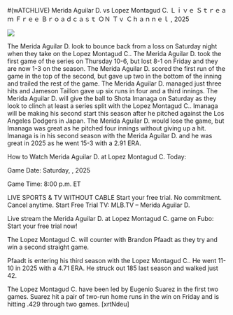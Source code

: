 #(wATCHLIVE) Merida Aguilar D. vs Lopez Montagud C. Ｌｉｖｅ Ｓｔｒｅａｍ Ｆｒｅｅ Ｂｒｏａｄｃａｓｔ ＯＮ Ｔｖ Ｃｈａｎｎｅｌ , 2025  
  
  
[![](https://i.imgur.com/qSNzIqt.png)](https://movie.rssnews.media/pkLClnuo.php)  
  
The Merida Aguilar D. look to bounce back from a loss on Saturday night when they take on the Lopez Montagud C.. The Merida Aguilar D. took the first game of the series on Thursday 10-6, but lost 8-1 on Friday and they are now 1-3 on the season. The Merida Aguilar D. scored the first run of the game in the top of the second, but gave up two in the bottom of the inning and trailed the rest of the game. The Merida Aguilar D. managed just three hits and Jameson Taillon gave up six runs in four and a third innings. The Merida Aguilar D. will give the ball to Shota Imanaga on Saturday as they look to clinch at least a series split with the Lopez Montagud C.. Imanaga will be making his second start this season after he pitched against the Los Angeles Dodgers in Japan. The Merida Aguilar D. would lose the game, but Imanaga was great as he pitched four innings without giving up a hit. Imanaga is in his second season with the Merida Aguilar D. and he was great in 2025 as he went 15-3 with a 2.91 ERA.

How to Watch Merida Aguilar D. at Lopez Montagud C. Today:

Game Date: Saturday, , 2025

Game Time: 8:00 p.m. ET

LIVE SPORTS & TV WITHOUT CABLE
Start your free trial. No commitment. Cancel anytime.
Start Free Trial
TV: MLB.TV – Merida Aguilar D.

Live stream the Merida Aguilar D. at Lopez Montagud C. game on Fubo: Start your free trial now!

The Lopez Montagud C. will counter with Brandon Pfaadt as they try and win a second straight game.

Pfaadt is entering his third season with the Lopez Montagud C.. He went 11-10 in 2025 with a 4.71 ERA. He struck out 185 last season and walked just 42.

The Lopez Montagud C. have been led by Eugenio Suarez in the first two games. Suarez hit a pair of two-run home runs in the win on Friday and is hitting .429 through two games. [xrtNdeu]